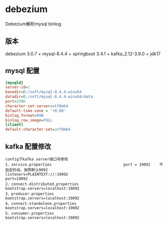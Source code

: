 # debezium
Debezium解析mysql binlog

## 版本
debezium 3.0.7 + mysql-8.4.4 + springboot 3.4.1 + kafka_2.12-3.9.0 + jdk17

## mysql 配置
```ini
[mysqld]
server-id=1
basedir=D:/soft/mysql-8.4.4-winx64
datadir=D:/soft/mysql-8.4.4-winx64/data
port=3306
character-set-server=utf8mb4
default-time-zone = '+8:00'
binlog_format=ROW
binlog_row_image=FULL
[client]
default-character-set=utf8mb4
```

## kafka 配置修改
```shell
config下kafka server端口号修改
1、service.properties                                port = 19092    不指定的话，按照默认9092
listeners=PLAINTEXT://:19092
port=19092
2、connect-distributed.properties                    bootstrap.servers=localhost:19092
3、producer.properties                               bootstrap.servers=localhost:19092
4、connect-standalone.properties                     bootstrap.servers=localhost:19092
5、consumer.properties                               bootstrap.servers=localhost:19092
```

